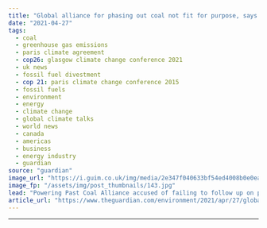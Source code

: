 ```yaml
---
title: "Global alliance for phasing out coal not fit for purpose, says NGO"
date: "2021-04-27"
tags: 
  - coal
  - greenhouse gas emissions
  - paris climate agreement
  - cop26: glasgow climate change conference 2021
  - uk news
  - fossil fuel divestment
  - cop 21: paris climate change conference 2015
  - fossil fuels
  - environment
  - energy
  - climate change
  - global climate talks
  - world news
  - canada
  - americas
  - business
  - energy industry
  - guardian
source: "guardian"
image_url: "https://i.guim.co.uk/img/media/2e347f040633bf54ed4008b0e0ea6f65c7412c54/0_208_3500_2102/master/3500.jpg?width=460&quality=85&auto=format&fit=max&s=9a7a8776bb3ec29344645109fb44705f"
image_fp: "/assets/img/post_thumbnails/143.jpg"
lead: "Powering Past Coal Alliance accused of failing to follow up on pledges as many countries expand use of coalAn attempt by the UK government to encourage countries and businesses around the world to quit coal for power generation is failing to make an ..."
article_url: "https://www.theguardian.com/environment/2021/apr/27/global-alliance-coal-not-fit-for-purpose-ngo"
---
```


---
